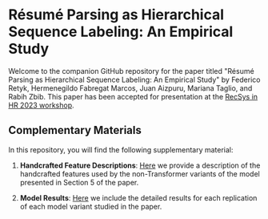 # Résumé Parsing as Hierarchical Sequence Labeling: An Empirical Study

Welcome to the companion GitHub repository for the paper titled "Résumé Parsing as Hierarchical Sequence Labeling: An Empirical Study" by Federico Retyk, Hermenegildo Fabregat Marcos, Juan Aizpuru, Mariana Taglio, and Rabih Zbib. This paper has been accepted for presentation at the [RecSys in HR 2023 workshop](https://recsyshr.aau.dk/accepted-papers/).


## Complementary Materials

In this repository, you will find the following supplementary material:

1. **Handcrafted Feature Descriptions**: [Here]([https://github.com/federetyk/resume-parsing](https://github.com/federetyk/resume-parsing/blob/main/handcrafted_features.md)) we provide a description of the handcrafted features used by the non-Transformer variants of the model presented in Section 5 of the paper.

2. **Model Results**: [Here](https://github.com/federetyk/resume-parsing) we include the detailed results for each replication of each model variant studied in the paper.
